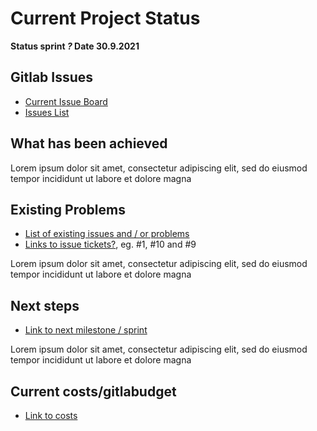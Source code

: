 # Current Project Status 


**Status sprint _?_ Date 30.9.2021**

## Gitlab Issues


* [Current Issue Board](https://gitlab.labranet.jamk.fi/open-project-framework/opf-virtual-company-v1/core/-/boards)
* [Issues List](https://gitlab.labranet.jamk.fi/open-project-framework/opf-virtual-company-v1/core/issues)

## What has been achieved

Lorem ipsum dolor sit amet, consectetur adipiscing elit, sed do eiusmod tempor incididunt ut labore et dolore magna 

## Existing Problems

* [List of existing issues and / or problems]()
* [Links to issue tickets?](), eg. #1, #10 and #9

Lorem ipsum dolor sit amet, consectetur adipiscing elit, sed do eiusmod tempor incididunt ut labore et dolore magna 

## Next steps

* [Link to next milestone / sprint]()



Lorem ipsum dolor sit amet, consectetur adipiscing elit, sed do eiusmod tempor incididunt ut labore et dolore magna 

## Current costs/gitlabudget

* [Link to costs](../10-Project-management/costs-and-time-tracking.md)
